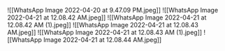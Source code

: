 ![[WhatsApp Image 2022-04-20 at 9.47.09 PM.jpeg]]
![[WhatsApp Image 2022-04-21 at 12.08.42 AM.jpeg]]
![[WhatsApp Image 2022-04-21 at 12.08.42 AM (1).jpeg]]
![[WhatsApp Image 2022-04-21 at 12.08.43 AM.jpeg]]
![[WhatsApp Image 2022-04-21 at 12.08.43 AM (1).jpeg]]
![[WhatsApp Image 2022-04-21 at 12.08.44 AM.jpeg]]